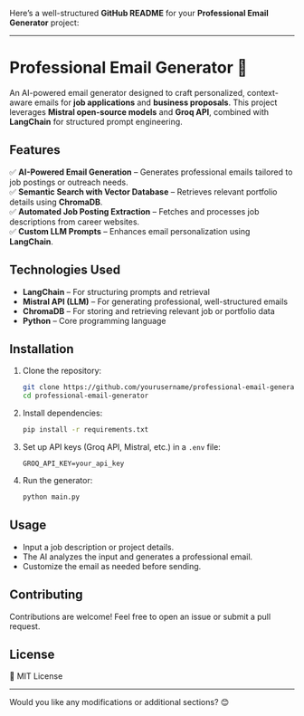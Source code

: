 Here’s a well-structured **GitHub README** for your **Professional Email Generator** project:  

---

# **Professional Email Generator** 🚀  

An AI-powered email generator designed to craft personalized, context-aware emails for **job applications** and **business proposals**. This project leverages **Mistral open-source models** and **Groq API**, combined with **LangChain** for structured prompt engineering.  

## **Features**  
✅ **AI-Powered Email Generation** – Generates professional emails tailored to job postings or outreach needs.  
✅ **Semantic Search with Vector Database** – Retrieves relevant portfolio details using **ChromaDB**.  
✅ **Automated Job Posting Extraction** – Fetches and processes job descriptions from career websites.  
✅ **Custom LLM Prompts** – Enhances email personalization using **LangChain**.  

## **Technologies Used**  
- **LangChain** – For structuring prompts and retrieval  
- **Mistral API (LLM)** – For generating professional, well-structured emails  
- **ChromaDB** – For storing and retrieving relevant job or portfolio data  
- **Python** – Core programming language  

## **Installation**  
1. Clone the repository:  
   ```bash
   git clone https://github.com/yourusername/professional-email-generator.git
   cd professional-email-generator
   ```  
2. Install dependencies:  
   ```bash
   pip install -r requirements.txt
   ```  
3. Set up API keys (Groq API, Mistral, etc.) in a `.env` file:  
   ```plaintext
   GROQ_API_KEY=your_api_key

   ```  
4. Run the generator:  
   ```bash
   python main.py
   ```  

## **Usage**  
- Input a job description or project details.  
- The AI analyzes the input and generates a professional email.  
- Customize the email as needed before sending.  

## **Contributing**  
Contributions are welcome! Feel free to open an issue or submit a pull request.  

## **License**  
📜 MIT License  

---

Would you like any modifications or additional sections? 😊
